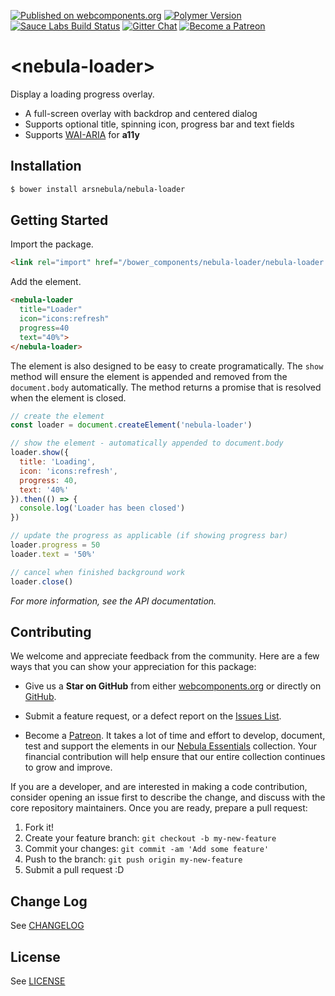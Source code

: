 [![Published on webcomponents.org](https://img.shields.io/badge/webcomponents.org-published-blue.svg)](https://www.webcomponents.org/element/arsnebula/nebula-loader)
[![Polymer Version](https://img.shields.io/badge/polymer-v2-blue.svg)](https://www.polymer-project.org)
[![Sauce Labs Build Status](https://img.shields.io/badge/saucelabs-passing-red.svg)](https://saucelabs.com/beta/builds/f06d310d3c614422913dd58585f6d5f2)
[![Gitter Chat](https://badges.gitter.im/org.png)](https://gitter.im/arsnebula/webcomponents)
[![Become a Patreon](https://img.shields.io/badge/patreon-support_us-orange.svg)](https://www.patreon.com/arsnebula)

# \<nebula-loader\>

Display a loading progress overlay.

* A full-screen overlay with backdrop and centered dialog
* Supports optional title, spinning icon, progress bar and text fields
* Supports [WAI-ARIA](https://www.w3.org/TR/wai-aria-practices-1.1/) for **a11y**

## Installation

```sh
$ bower install arsnebula/nebula-loader
```

## Getting Started

Import the package.

```html
<link rel="import" href="/bower_components/nebula-loader/nebula-loader.html"> 
```

Add the element.

```html
<nebula-loader
  title="Loader"
  icon="icons:refresh"
  progress=40
  text="40%">
</nebula-loader>
```

The element is also designed to be easy to create programatically. The `show` method will ensure the element is appended and removed from the `document.body` automatically. The method returns a promise that is resolved when the element is closed.

```js
// create the element
const loader = document.createElement('nebula-loader')

// show the element - automatically appended to document.body
loader.show({
  title: 'Loading',
  icon: 'icons:refresh',
  progress: 40,
  text: '40%' 
}).then(() => {
  console.log('Loader has been closed')
})

// update the progress as applicable (if showing progress bar)
loader.progress = 50
loader.text = '50%'

// cancel when finished background work
loader.close()
```

*For more information, see the API documentation.*

## Contributing

We welcome and appreciate feedback from the community. Here are a few ways that you can show your appreciation for this package:

* Give us a **Star on GitHub** from either [webcomponents.org](https://www.webcomponents.org/element/arsnebula/nebula-element-mixin) or directly on [GitHub](https://github.com/arsnebula/nebula-element-mixin).

* Submit a feature request, or a defect report on the [Issues List](https://www.webcomponents.org/element/arsnebula/nebula-element-mixin/issues).

* Become a [Patreon](https://www.patreon.com/arsnebula). It takes a lot of time and effort to develop, document, test and support the elements in our [Nebula Essentials](https://www.webcomponents.org/collection/arsnebula/nebula-essentials) collection. Your financial contribution will help ensure that our entire collection continues to grow and improve.

If you are a developer, and are interested in making a code contribution, consider opening an issue first to describe the change, and discuss with the core repository maintainers. Once you are ready, prepare a pull request:

1. Fork it!
2. Create your feature branch: `git checkout -b my-new-feature`
3. Commit your changes: `git commit -am 'Add some feature'`
4. Push to the branch: `git push origin my-new-feature`
5. Submit a pull request :D

## Change Log

See [CHANGELOG](/CHANGELOG.md)

## License

See [LICENSE](/LICENSE.md)